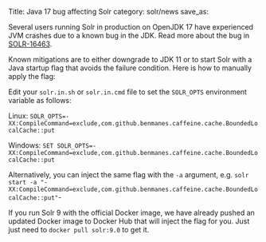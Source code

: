 Title: Java 17 bug affecting Solr
category: solr/news
save_as:

Several users running Solr in production on OpenJDK 17 have experienced JVM crashes due to a known bug in the JDK. Read more about the bug in [SOLR-16463](https://issues.apache.org/jira/browse/SOLR-16463).

Known mitigations are to either downgrade to JDK 11 or to start Solr with a Java startup flag that avoids the failure condition. Here is how to manually apply the flag:

Edit your `solr.in.sh` or `solr.in.cmd` file to set the `SOLR_OPTS` environment variable as follows:

Linux: `SOLR_OPTS=-XX:CompileCommand=exclude,com.github.benmanes.caffeine.cache.BoundedLocalCache::put`

Windows: `SET SOLR_OPTS=-XX:CompileCommand=exclude,com.github.benmanes.caffeine.cache.BoundedLocalCache::put`

Alternatively, you can inject the same flag with the `-a` argument, e.g. `solr start -a "-XX:CompileCommand=exclude,com.github.benmanes.caffeine.cache.BoundedLocalCache::put"`-

If you run Solr 9 with the official Docker image, we have already pushed an updated Docker image to Docker Hub that will inject the flag for you. Just just need to `docker pull solr:9.0` to get it.
